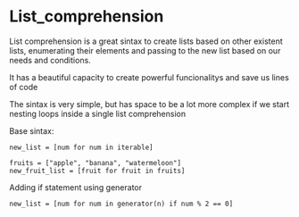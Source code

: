 # List_comprehension

List comprehension is a great sintax to create lists based on other existent lists, enumerating their elements and passing to the new list based on our needs and conditions.

It has a beautiful capacity to create powerful funcionalitys and save us lines of code

The sintax is very simple, but has space to be a lot more complex if we start nesting loops inside a single list comprehension


Base sintax:
  
    new_list = [num for num in iterable]
    
    fruits = ["apple", "banana", "watermeloon"]
    new_fruit_list = [fruit for fruit in fruits]
    
    
Adding if statement using generator

    new_list = [num for num in generator(n) if num % 2 == 0]
    


